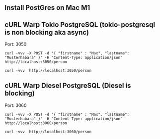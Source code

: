 #    

## Install PostGres on Mac M1


## cURL Warp Tokio PostgreSQL (tokio-postgresql is non blocking aka async)

Port: 3050

```
curl -vvv -X POST -d '{ "firstname" : "Max", "lastname": "Musterhabara" }' -H "Content-Type: application/json" http://localhost:3050/person
```

```
curl -vvv  http://localhost:3050/person
```

## cURL Warp Diesel PostgreSQL (Diesel is blocking)

Port: 3060

```
curl -vvv -X POST -d '{ "firstname" : "Max", "lastname": "Musterhabara" }' -H "Content-Type: application/json" http://localhost:3060/person
```

```
curl -vvv  http://localhost:3060/person
```

